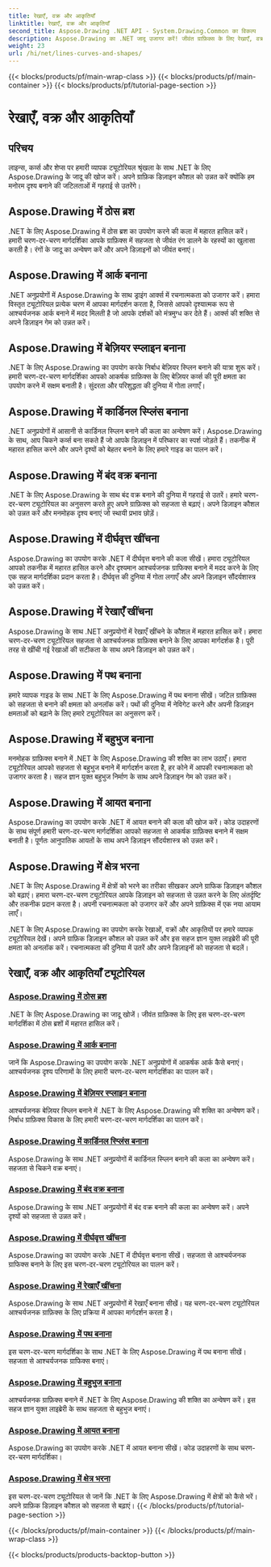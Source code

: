```yaml
---
title: रेखाएँ, वक्र और आकृतियाँ
linktitle: रेखाएँ, वक्र और आकृतियाँ
second_title: Aspose.Drawing .NET API - System.Drawing.Common का विकल्प
description: Aspose.Drawing का .NET जादू उजागर करें! जीवंत ग्राफ़िक्स के लिए रेखाएँ, वक्र और आकृतियाँ ट्यूटोरियल देखें- ठोस ब्रश, आर्क, स्प्लिन, दीर्घवृत्त और अधिक रचनात्मक रूप से मास्टर करें।
weight: 23
url: /hi/net/lines-curves-and-shapes/
---
```


{{< blocks/products/pf/main-wrap-class >}}
{{< blocks/products/pf/main-container >}}
{{< blocks/products/pf/tutorial-page-section >}}

# रेखाएँ, वक्र और आकृतियाँ


## परिचय

लाइन्स, कर्व्स और शेप्स पर हमारी व्यापक ट्यूटोरियल श्रृंखला के साथ .NET के लिए Aspose.Drawing के जादू की खोज करें। अपने ग्राफ़िक डिज़ाइन कौशल को उन्नत करें क्योंकि हम मनोरम दृश्य बनाने की जटिलताओं में गहराई से उतरेंगे।

## Aspose.Drawing में ठोस ब्रश
.NET के लिए Aspose.Drawing में ठोस ब्रश का उपयोग करने की कला में महारत हासिल करें। हमारी चरण-दर-चरण मार्गदर्शिका आपके ग्राफ़िक्स में सहजता से जीवंत रंग डालने के रहस्यों का खुलासा करती है। रंगों के जादू का अन्वेषण करें और अपने डिज़ाइनों को जीवंत बनाएं।

## Aspose.Drawing में आर्क बनाना
.NET अनुप्रयोगों में Aspose.Drawing के साथ ड्राइंग आर्क्स में रचनात्मकता को उजागर करें। हमारा विस्तृत ट्यूटोरियल प्रत्येक चरण में आपका मार्गदर्शन करता है, जिससे आपको दृश्यात्मक रूप से आश्चर्यजनक आर्क बनाने में मदद मिलती है जो आपके दर्शकों को मंत्रमुग्ध कर देते हैं। आर्क्स की शक्ति से अपने डिज़ाइन गेम को उन्नत करें।

## Aspose.Drawing में बेज़ियर स्प्लाइन बनाना
.NET के लिए Aspose.Drawing का उपयोग करके निर्बाध बेज़ियर स्प्लिन बनाने की यात्रा शुरू करें। हमारी चरण-दर-चरण मार्गदर्शिका आपको आकर्षक ग्राफ़िक्स के लिए बेज़ियर कर्व्स की पूरी क्षमता का उपयोग करने में सक्षम बनाती है। सुंदरता और परिशुद्धता की दुनिया में गोता लगाएँ।

## Aspose.Drawing में कार्डिनल स्प्लिंस बनाना
.NET अनुप्रयोगों में आसानी से कार्डिनल स्प्लिन बनाने की कला का अन्वेषण करें। Aspose.Drawing के साथ, आप चिकने कर्व्स बना सकते हैं जो आपके डिज़ाइन में परिष्कार का स्पर्श जोड़ते हैं। तकनीक में महारत हासिल करने और अपने दृश्यों को बेहतर बनाने के लिए हमारे गाइड का पालन करें।

## Aspose.Drawing में बंद वक्र बनाना
.NET के लिए Aspose.Drawing के साथ बंद वक्र बनाने की दुनिया में गहराई से उतरें। हमारे चरण-दर-चरण ट्यूटोरियल का अनुसरण करते हुए अपने ग्राफ़िक्स को सहजता से बढ़ाएं। अपने डिज़ाइन कौशल को उन्नत करें और मनमोहक दृश्य बनाएं जो स्थायी प्रभाव छोड़ें।

## Aspose.Drawing में दीर्घवृत्त खींचना
Aspose.Drawing का उपयोग करके .NET में दीर्घवृत्त बनाने की कला सीखें। हमारा ट्यूटोरियल आपको तकनीक में महारत हासिल करने और दृश्यमान आश्चर्यजनक ग्राफिक्स बनाने में मदद करने के लिए एक सहज मार्गदर्शिका प्रदान करता है। दीर्घवृत्त की दुनिया में गोता लगाएँ और अपने डिज़ाइन सौंदर्यशास्त्र को उन्नत करें।

## Aspose.Drawing में रेखाएँ खींचना
Aspose.Drawing के साथ .NET अनुप्रयोगों में रेखाएँ खींचने के कौशल में महारत हासिल करें। हमारा चरण-दर-चरण ट्यूटोरियल सहजता से आश्चर्यजनक ग्राफ़िक्स बनाने के लिए आपका मार्गदर्शक है। पूरी तरह से खींची गई रेखाओं की सटीकता के साथ अपने डिज़ाइन को उन्नत करें।

## Aspose.Drawing में पथ बनाना
हमारे व्यापक गाइड के साथ .NET के लिए Aspose.Drawing में पथ बनाना सीखें। जटिल ग्राफ़िक्स को सहजता से बनाने की क्षमता को अनलॉक करें। पथों की दुनिया में नेविगेट करने और अपनी डिज़ाइन क्षमताओं को बढ़ाने के लिए हमारे ट्यूटोरियल का अनुसरण करें।

## Aspose.Drawing में बहुभुज बनाना
मनमोहक ग्राफ़िक्स बनाने में .NET के लिए Aspose.Drawing की शक्ति का लाभ उठाएँ। हमारा ट्यूटोरियल आपको सहजता से बहुभुज बनाने में मार्गदर्शन करता है, हर कोने में आपकी रचनात्मकता को उजागर करता है। सहज ज्ञान युक्त बहुभुज निर्माण के साथ अपने डिज़ाइन गेम को उन्नत करें।

## Aspose.Drawing में आयत बनाना
Aspose.Drawing का उपयोग करके .NET में आयत बनाने की कला की खोज करें। कोड उदाहरणों के साथ संपूर्ण हमारी चरण-दर-चरण मार्गदर्शिका आपको सहजता से आकर्षक ग्राफ़िक्स बनाने में सक्षम बनाती है। पूर्णतः आनुपातिक आयतों के साथ अपने डिज़ाइन सौंदर्यशास्त्र को उन्नत करें।

## Aspose.Drawing में क्षेत्र भरना
.NET के लिए Aspose.Drawing में क्षेत्रों को भरने का तरीका सीखकर अपने ग्राफिक डिज़ाइन कौशल को बढ़ाएं। हमारा चरण-दर-चरण ट्यूटोरियल आपके डिज़ाइन को सहजता से उन्नत करने के लिए अंतर्दृष्टि और तकनीक प्रदान करता है। अपनी रचनात्मकता को उजागर करें और अपने ग्राफ़िक्स में एक नया आयाम लाएँ।

.NET के लिए Aspose.Drawing का उपयोग करके रेखाओं, वक्रों और आकृतियों पर हमारे व्यापक ट्यूटोरियल देखें। अपने ग्राफ़िक डिज़ाइन कौशल को उन्नत करें और इस सहज ज्ञान युक्त लाइब्रेरी की पूरी क्षमता को अनलॉक करें। रचनात्मकता की दुनिया में उतरें और अपने डिज़ाइनों को सहजता से बदलें।
## रेखाएँ, वक्र और आकृतियाँ ट्यूटोरियल
### [Aspose.Drawing में ठोस ब्रश](./solid-brushes/)
.NET के लिए Aspose.Drawing का जादू खोजें। जीवंत ग्राफ़िक्स के लिए इस चरण-दर-चरण मार्गदर्शिका में ठोस ब्रशों में महारत हासिल करें।
### [Aspose.Drawing में आर्क बनाना](./draw-arc/)
जानें कि Aspose.Drawing का उपयोग करके .NET अनुप्रयोगों में आकर्षक आर्क कैसे बनाएं। आश्चर्यजनक दृश्य परिणामों के लिए हमारी चरण-दर-चरण मार्गदर्शिका का पालन करें।
### [Aspose.Drawing में बेज़ियर स्प्लाइन बनाना](./draw-bezier-spline/)
आश्चर्यजनक बेज़ियर स्प्लिन बनाने में .NET के लिए Aspose.Drawing की शक्ति का अन्वेषण करें। निर्बाध ग्राफ़िक्स विकास के लिए हमारी चरण-दर-चरण मार्गदर्शिका का पालन करें।
### [Aspose.Drawing में कार्डिनल स्प्लिंस बनाना](./draw-cardinal-spline/)
Aspose.Drawing के साथ .NET अनुप्रयोगों में कार्डिनल स्प्लिन बनाने की कला का अन्वेषण करें। सहजता से चिकने वक्र बनाएं।
### [Aspose.Drawing में बंद वक्र बनाना](./draw-closed-curve/)
Aspose.Drawing के साथ .NET अनुप्रयोगों में बंद वक्र बनाने की कला का अन्वेषण करें। अपने दृश्यों को सहजता से उन्नत करें।
### [Aspose.Drawing में दीर्घवृत्त खींचना](./draw-ellipse/)
Aspose.Drawing का उपयोग करके .NET में दीर्घवृत्त बनाना सीखें। सहजता से आश्चर्यजनक ग्राफिक्स बनाने के लिए इस चरण-दर-चरण ट्यूटोरियल का पालन करें।
### [Aspose.Drawing में रेखाएँ खींचना](./draw-lines/)
Aspose.Drawing के साथ .NET अनुप्रयोगों में रेखाएँ बनाना सीखें। यह चरण-दर-चरण ट्यूटोरियल आश्चर्यजनक ग्राफ़िक्स के लिए प्रक्रिया में आपका मार्गदर्शन करता है।
### [Aspose.Drawing में पथ बनाना](./draw-path/)
इस चरण-दर-चरण मार्गदर्शिका के साथ .NET के लिए Aspose.Drawing में पथ बनाना सीखें। सहजता से आश्चर्यजनक ग्राफिक्स बनाएं।
### [Aspose.Drawing में बहुभुज बनाना](./draw-polygon/)
आश्चर्यजनक ग्राफ़िक्स बनाने में .NET के लिए Aspose.Drawing की शक्ति का अन्वेषण करें। इस सहज ज्ञान युक्त लाइब्रेरी के साथ सहजता से बहुभुज बनाएं।
### [Aspose.Drawing में आयत बनाना](./draw-rectangle/)
Aspose.Drawing का उपयोग करके .NET में आयत बनाना सीखें। कोड उदाहरणों के साथ चरण-दर-चरण मार्गदर्शिका।
### [Aspose.Drawing में क्षेत्र भरना](./fill-region/)
इस चरण-दर-चरण ट्यूटोरियल से जानें कि .NET के लिए Aspose.Drawing में क्षेत्रों को कैसे भरें। अपने ग्राफ़िक डिज़ाइन कौशल को सहजता से बढ़ाएं।
{{< /blocks/products/pf/tutorial-page-section >}}

{{< /blocks/products/pf/main-container >}}
{{< /blocks/products/pf/main-wrap-class >}}

{{< blocks/products/products-backtop-button >}}
